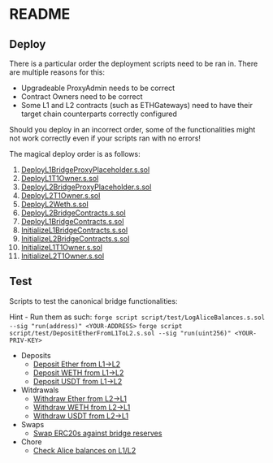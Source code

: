 # README

## Deploy

There is a particular order the deployment scripts need to be ran in. There are multiple reasons for this:

- Upgradeable ProxyAdmin needs to be correct
- Contract Owners need to be correct
- Some L1 and L2 contracts (such as ETHGateways) need to have their target chain counterparts correctly configured

Should you deploy in an incorrect order, some of the functionalities might not work correctly even if your scripts ran
with no errors!

The magical deploy order is as follows:

1. [DeployL1BridgeProxyPlaceholder.s.sol](./deploy/DeployL1BridgeProxyPlaceholder.s.sol)
2. [DeployL1T1Owner.s.sol](./deploy/DeployL1T1Owner.s.sol)
3. [DeployL2BridgeProxyPlaceholder.s.sol](./deploy/DeployL2BridgeProxyPlaceholder.s.sol)
4. [DeployL2T1Owner.s.sol](./deploy/DeployL2T1Owner.s.sol)
5. [DeployL2Weth.s.sol](./deploy/DeployL2Weth.s.sol)
6. [DeployL2BridgeContracts.s.sol](./deploy/DeployL2BridgeContracts.s.sol)
7. [DeployL1BridgeContracts.s.sol](./deploy/DeployL1BridgeContracts.s.sol)
8. [InitializeL1BridgeContracts.s.sol](./deploy/InitializeL1BridgeContracts.s.sol)
9. [InitializeL2BridgeContracts.s.sol](./deploy/InitializeL2BridgeContracts.s.sol)
10. [InitializeL1T1Owner.s.sol](./deploy/InitializeL1T1Owner.s.sol)
11. [InitializeL2T1Owner.s.sol](./deploy/InitializeL2T1Owner.s.sol)

## Test

Scripts to test the canonical bridge functionalities:

Hint - Run them as such:
`forge script script/test/LogAliceBalances.s.sol --sig "run(address)" <YOUR-ADDRESS>`
`forge script script/test/DepositEtherFromL1ToL2.s.sol --sig "run(uint256)" <YOUR-PRIV-KEY>`

- Deposits
  - [Deposit Ether from L1->L2](./test/DepositEtherFromL1ToL2.s.sol)
  - [Deposit WETH from L1->L2](./test/DepositWethFromL1ToL2.s.sol)
  - [Deposit USDT from L1->L2](./test/DepositUsdtFromL1ToL2.s.sol)
- Witdrawals
  - [Withdraw Ether from L2->L1](./test/WithdrawEtherFromL2ToL1.s.sol)
  - [Withdraw WETH from L2->L1](./test/WithdrawWethFromL2ToL1.s.sol)
  - [Withdraw USDT from L2->L1](./test/WithdrawUsdtFromL2ToL1.s.sol)
- Swaps
  - [Swap ERC20s against bridge reserves](./test/SwapERC20.s.sol)
- Chore
  - [Check Alice balances on L1/L2](./test/LogAliceBalances.s.sol)
